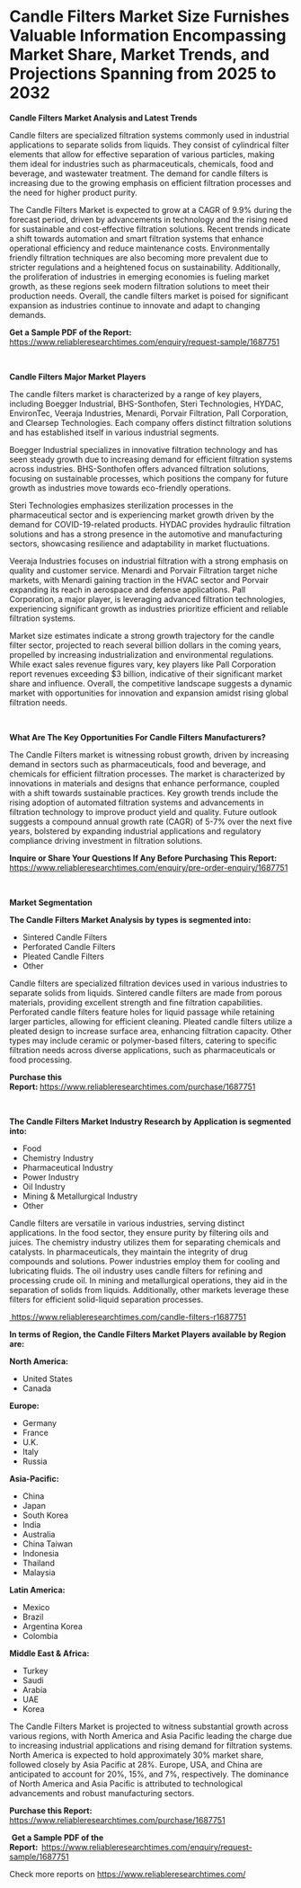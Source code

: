 <p><h1>Candle Filters Market Size Furnishes Valuable Information Encompassing Market Share, Market Trends, and Projections Spanning from 2025 to 2032</h1></p><p><strong>Candle Filters Market Analysis and Latest Trends</strong></p>
<p><p>Candle filters are specialized filtration systems commonly used in industrial applications to separate solids from liquids. They consist of cylindrical filter elements that allow for effective separation of various particles, making them ideal for industries such as pharmaceuticals, chemicals, food and beverage, and wastewater treatment. The demand for candle filters is increasing due to the growing emphasis on efficient filtration processes and the need for higher product purity.</p><p>The Candle Filters Market is expected to grow at a CAGR of 9.9% during the forecast period, driven by advancements in technology and the rising need for sustainable and cost-effective filtration solutions. Recent trends indicate a shift towards automation and smart filtration systems that enhance operational efficiency and reduce maintenance costs. Environmentally friendly filtration techniques are also becoming more prevalent due to stricter regulations and a heightened focus on sustainability. Additionally, the proliferation of industries in emerging economies is fueling market growth, as these regions seek modern filtration solutions to meet their production needs. Overall, the candle filters market is poised for significant expansion as industries continue to innovate and adapt to changing demands.</p></p>
<p><strong>Get a Sample PDF of the Report:&nbsp;</strong> <a href="https://www.reliableresearchtimes.com/enquiry/request-sample/1687751?utm_campaign=3297&utm_medium=2&utm_source=Github&utm_content=ia&utm_term=11042025&utm_id=candle-filters">https://www.reliableresearchtimes.com/enquiry/request-sample/1687751</a></p>
<p>&nbsp;</p>
<p><strong>Candle Filters Major Market Players</strong></p>
<p><p>The candle filters market is characterized by a range of key players, including Boegger Industrial, BHS-Sonthofen, Steri Technologies, HYDAC, EnvironTec, Veeraja Industries, Menardi, Porvair Filtration, Pall Corporation, and Clearsep Technologies. Each company offers distinct filtration solutions and has established itself in various industrial segments.</p><p>Boegger Industrial specializes in innovative filtration technology and has seen steady growth due to increasing demand for efficient filtration systems across industries. BHS-Sonthofen offers advanced filtration solutions, focusing on sustainable processes, which positions the company for future growth as industries move towards eco-friendly operations.</p><p>Steri Technologies emphasizes sterilization processes in the pharmaceutical sector and is experiencing market growth driven by the demand for COVID-19-related products. HYDAC provides hydraulic filtration solutions and has a strong presence in the automotive and manufacturing sectors, showcasing resilience and adaptability in market fluctuations.</p><p>Veeraja Industries focuses on industrial filtration with a strong emphasis on quality and customer service. Menardi and Porvair Filtration target niche markets, with Menardi gaining traction in the HVAC sector and Porvair expanding its reach in aerospace and defense applications. Pall Corporation, a major player, is leveraging advanced filtration technologies, experiencing significant growth as industries prioritize efficient and reliable filtration systems.</p><p>Market size estimates indicate a strong growth trajectory for the candle filter sector, projected to reach several billion dollars in the coming years, propelled by increasing industrialization and environmental regulations. While exact sales revenue figures vary, key players like Pall Corporation report revenues exceeding $3 billion, indicative of their significant market share and influence. Overall, the competitive landscape suggests a dynamic market with opportunities for innovation and expansion amidst rising global filtration needs.</p></p>
<p>&nbsp;</p>
<p><strong>What Are The Key Opportunities For Candle Filters Manufacturers?</strong></p>
<p><p>The Candle Filters market is witnessing robust growth, driven by increasing demand in sectors such as pharmaceuticals, food and beverage, and chemicals for efficient filtration processes. The market is characterized by innovations in materials and designs that enhance performance, coupled with a shift towards sustainable practices. Key growth trends include the rising adoption of automated filtration systems and advancements in filtration technology to improve product yield and quality. Future outlook suggests a compound annual growth rate (CAGR) of 5-7% over the next five years, bolstered by expanding industrial applications and regulatory compliance driving investment in filtration solutions.</p></p>
<p><strong>Inquire or Share Your Questions If Any Before Purchasing This Report:</strong> <a href="https://www.reliableresearchtimes.com/enquiry/pre-order-enquiry/1687751?utm_campaign=3297&utm_medium=2&utm_source=Github&utm_content=ia&utm_term=11042025&utm_id=candle-filters">https://www.reliableresearchtimes.com/enquiry/pre-order-enquiry/1687751</a></p>
<p>&nbsp;</p>
<p><strong>Market Segmentation</strong></p>
<p><strong>The Candle Filters Market Analysis by types is segmented into:</strong></p>
<p><ul><li>Sintered Candle Filters</li><li>Perforated Candle Filters</li><li>Pleated Candle Filters</li><li>Other</li></ul></p>
<p><p>Candle filters are specialized filtration devices used in various industries to separate solids from liquids. Sintered candle filters are made from porous materials, providing excellent strength and fine filtration capabilities. Perforated candle filters feature holes for liquid passage while retaining larger particles, allowing for efficient cleaning. Pleated candle filters utilize a pleated design to increase surface area, enhancing filtration capacity. Other types may include ceramic or polymer-based filters, catering to specific filtration needs across diverse applications, such as pharmaceuticals or food processing.</p></p>
<p><strong>Purchase this Report:&nbsp;</strong><a href="https://www.reliableresearchtimes.com/purchase/1687751?utm_campaign=3297&utm_medium=2&utm_source=Github&utm_content=ia&utm_term=11042025&utm_id=candle-filters">https://www.reliableresearchtimes.com/purchase/1687751</a></p>
<p>&nbsp;</p>
<p><strong>The Candle Filters Market Industry Research by Application is segmented into:</strong></p>
<p><ul><li>Food</li><li>Chemistry Industry</li><li>Pharmaceutical Industry</li><li>Power Industry</li><li>Oil Industry</li><li>Mining & Metallurgical Industry</li><li>Other</li></ul></p>
<p><p>Candle filters are versatile in various industries, serving distinct applications. In the food sector, they ensure purity by filtering oils and juices. The chemistry industry utilizes them for separating chemicals and catalysts. In pharmaceuticals, they maintain the integrity of drug compounds and solutions. Power industries employ them for cooling and lubricating fluids. The oil industry uses candle filters for refining and processing crude oil. In mining and metallurgical operations, they aid in the separation of solids from liquids. Additionally, other markets leverage these filters for efficient solid-liquid separation processes.</p></p>
<p><a href="https://www.reliableresearchtimes.com/candle-filters-r1687751?utm_campaign=3297&utm_medium=2&utm_source=Github&utm_content=ia&utm_term=11042025&utm_id=candle-filters">&nbsp;https://www.reliableresearchtimes.com/candle-filters-r1687751</a></p>
<p><strong>In terms of Region, the Candle Filters Market Players available by Region are:</strong></p>
<p>
    <p> <strong> North America: </strong>
        <ul>
            <li>United States</li>
            <li>Canada</li>
        </ul>
        </p> 
    <p> <strong> Europe: </strong>
        <ul>
            <li>Germany</li>
            <li>France</li>
            <li>U.K.</li>
            <li>Italy</li>
            <li>Russia</li>
        </ul>
        </p> 
    <p> <strong> Asia-Pacific: </strong>
        <ul>
            <li>China</li>
            <li>Japan</li>
            <li>South Korea</li>
            <li>India</li>
            <li>Australia</li>
            <li>China Taiwan</li>
            <li>Indonesia</li>
            <li>Thailand</li>
            <li>Malaysia</li>
        </ul>
        </p> 
    <p> <strong> Latin America: </strong>
        <ul>
            <li>Mexico</li>
            <li>Brazil</li>
            <li>Argentina Korea</li>
            <li>Colombia</li>
        </ul>
        </p> 
    <p> <strong> Middle East & Africa: </strong>
        <ul>
            <li>Turkey</li>
            <li>Saudi</li>
            <li>Arabia</li>
            <li>UAE</li>
            <li>Korea</li>
        </ul>
    </p>
    </p>
<p><p>The Candle Filters Market is projected to witness substantial growth across various regions, with North America and Asia Pacific leading the charge due to increasing industrial applications and rising demand for filtration systems. North America is expected to hold approximately 30% market share, followed closely by Asia Pacific at 28%. Europe, USA, and China are anticipated to account for 20%, 15%, and 7%, respectively. The dominance of North America and Asia Pacific is attributed to technological advancements and robust manufacturing sectors.</p></p>
<p><strong>Purchase this Report: </strong><a href="https://www.reliableresearchtimes.com/purchase/1687751?utm_campaign=3297&utm_medium=2&utm_source=Github&utm_content=ia&utm_term=11042025&utm_id=candle-filters">https://www.reliableresearchtimes.com/purchase/1687751</a></p>
<p>&nbsp;<strong>Get a Sample PDF of the Report:&nbsp;&nbsp;</strong><a href="https://www.reliableresearchtimes.com/enquiry/request-sample/1687751?utm_campaign=3297&utm_medium=2&utm_source=Github&utm_content=ia&utm_term=11042025&utm_id=candle-filters">https://www.reliableresearchtimes.com/enquiry/request-sample/1687751</a></p>
<p><strong></strong></p>
<p>Check more reports on <a href="https://www.reliableresearchtimes.com/?utm_campaign=3297&utm_medium=2&utm_source=Github&utm_content=ia&utm_term=11042025&utm_id=candle-filters">https://www.reliableresearchtimes.com/</a></p>